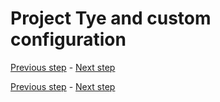 # Project Tye and custom configuration

[Previous step](step-03.md) - [Next step](step-05.md)





[Previous step](step-03.md) - [Next step](step-05.md)